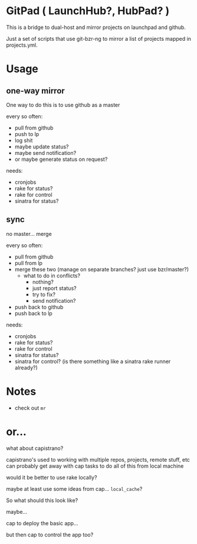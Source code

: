
# GitPad ( LaunchHub?, HubPad? )

This is a bridge to dual-host and mirror projects on launchpad and github.

Just a set of scripts that use git-bzr-ng to mirror a list of projects mapped in projects.yml.


# Usage

## one-way mirror

One way to do this is to use github as a master

every so often:
  - pull from github
  - push to lp
  - log shit
  - maybe update status?
  - maybe send notification?
  - or maybe generate status on request?

needs:
  - cronjobs
  - rake for status?
  - rake for control
  - sinatra for status?

## sync

no master... merge

every so often:
  - pull from github
  - pull from lp
  - merge these two (manage on separate branches? just use bzr/master?)
    - what to do in conflicts?
      - nothing? 
      - just report status?
      - try to fix?
      - send notification?
  - push back to github
  - push back to lp

needs:
  - cronjobs
  - rake for status?
  - rake for control
  - sinatra for status?
  - sinatra for control?
    (is there something like a sinatra rake runner already?)


# Notes

 - check out `mr`


# or...

what about capistrano?

capistrano's used to working with multiple repos, projects, remote stuff, etc
can probably get away with cap tasks to do all of this from local machine

would it be better to use rake locally?


maybe at least use some ideas from cap...
`local_cache`?



So what should this look like?

maybe...

cap to deploy the basic app...

but then cap to control the app too?


